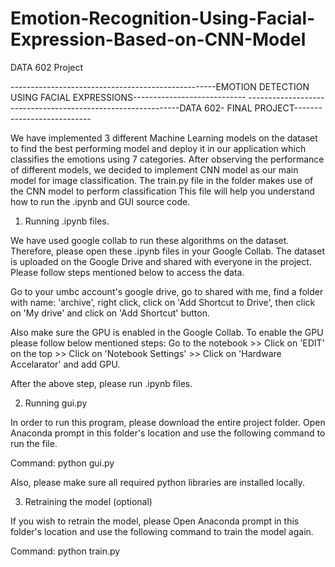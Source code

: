 # Emotion-Recognition-Using-Facial-Expression-Based-on-CNN-Model
DATA 602 Project

---------------------------------------------------EMOTION DETECTION USING FACIAL EXPRESSIONS----------------------------
-------------------------------------------------------------DATA 602- FINAL PROJECT---------------------------


We have implemented 3 different Machine Learning models on the dataset to find the best performing model and deploy it in our application which 
classifies the emotions using 7 categories. After observing the performance of different models, we decided to implement CNN model as our main model for 
image classification. The train.py file in the folder makes use of the CNN model to perform classification
This file will help you understand how to run the .ipynb and GUI source code.

1. Running .ipynb files.

We have used google collab to run these algorithms on the dataset. Therefore, please open these .ipynb files in your Google Collab.
The dataset is uploaded on the Google Drive and shared with everyone in the project. Please follow steps mentioned below to access the data.

Go to your umbc account's google drive, go to shared with me,
find a folder with name: 'archive', right click, click on 'Add Shortcut to Drive', then click on 'My drive' and click on 'Add Shortcut' button.

Also make sure the GPU is enabled in the Google Collab. To enable the GPU please follow below mentioned steps:
Go to the notebook >> Click on 'EDIT' on the top >> Click on 'Notebook Settings' >> Click on 'Hardware Accelarator' and add GPU.

After the above step, please run .ipynb files. 


2. Running gui.py 

In order to run this program, please download the entire project folder. Open Anaconda prompt in this folder's location and use the following command to run the file.

Command: python gui.py

Also, please make sure all required python libraries are installed locally.


3. Retraining the model (optional)

If you wish to retrain the model, please Open Anaconda prompt in this folder's location and use the following command to train the model again.

Command: python train.py
